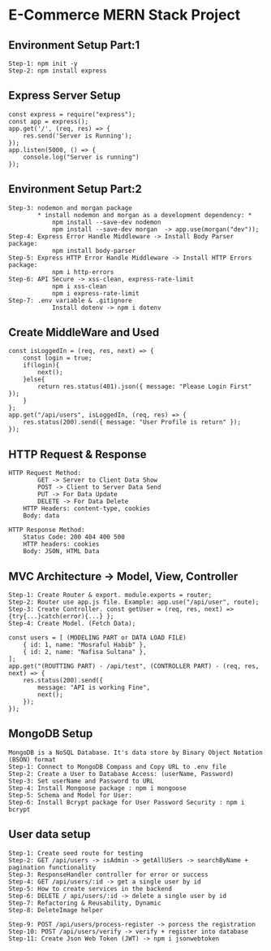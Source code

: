 # E-Commerce MERN Stack Project

## Environment Setup Part:1

    Step-1: npm init -y
    Step-2: npm install express

## Express Server Setup

    const express = require("express");
    const app = express();
    app.get('/', (req, res) => {
        res.send('Server is Running');
    });
    app.listen(5000, () => {
        console.log("Server is running")
    });

## Environment Setup Part:2

    Step-3: nodemon and morgan package
            * install nodemon and morgan as a development dependency: *
                npm install --save-dev nodemon
                npm install --save-dev morgan  -> app.use(morgan("dev"));
    Step-4: Express Error Handle Middleware -> Install Body Parser package:
                npm install body-parser
    Step-5: Express HTTP Error Handle Middleware -> Install HTTP Errors package:
                npm i http-errors
    Step-6: API Secure -> xss-clean, express-rate-limit
                npm i xss-clean
                npm i express-rate-limit
    Step-7: .env variable & .gitignore
                Install dotenv -> npm i dotenv

## Create MiddleWare and Used

    const isLoggedIn = (req, res, next) => {
        const login = true;
        if(login){
            next();
        }else{
            return res.status(401).json({ message: "Please Login First" });
        }
    };
    app.get("/api/users", isLoggedIn, (req, res) => {
        res.status(200).send({ message: "User Profile is return" });
    });

## HTTP Request & Response

    HTTP Request Method:
            GET -> Server to Client Data Show
            POST -> Client to Server Data Send
            PUT -> For Data Update
            DELETE -> For Data Delete
        HTTP Headers: content-type, cookies
        Body: data

    HTTP Response Method:
        Status Code: 200 404 400 500
        HTTP headers: cookies
        Body: JSON, HTML Data

## MVC Architecture -> Model, View, Controller

    Step-1: Create Router & export. module.exports = router;
    Step-2: Router use app.js file. Example: app.use("/api/user", route);
    Step-3: Create Controller. const getUser = (req, res, next) => {try{...}catch(error){...} };
    Step-4: Create Model. (Fetch Data);

    const users = [ (MODELING PART or DATA LOAD FILE)
        { id: 1, name: "Mosraful Habib" },
        { id: 2, name: "Nafisa Sultana" },
    ];
    app.get("(ROUTTING PART) - /api/test", (CONTROLLER PART) - (req, res, next) => {
        res.status(200).send({
            message: "API is working Fine",
            next();
        });
    });

## MongoDB Setup

    MongoDB is a NoSQL Database. It's data store by Binary Object Notation (BSON) format
    Step-1: Connect to MongoDB Compass and Copy URL to .env file
    Step-2: Create a User to Database Access: (userName, Password)
    Step-3: Set userName and Password to URL
    Step-4: Install Mongoose package : npm i mongoose
    Step-5: Schema and Model for User:
    Step-6: Install Bcrypt package for User Password Security : npm i bcrypt

## User data setup

    Step-1: Create seed route for testing
    Step-2: GET /api/users -> isAdmin -> getAllUSers -> searchByName + pagination functionality
    Step-3: ResponseHandler controller for error or success
    Step-4: GET /api/users/:id -> get a single user by id
    Step-5: How to create services in the backend
    Step-6: DELETE / api/users/:id -> delete a single user by id
    Step-7: Refactoring & Reusability, Dynamic
    Step-8: DeleteImage helper

    Step-9: POST /api/users/process-register -> porcess the registration
    Step-10: POST /api/users/verify -> verify + register into database
    Step-11: Create Json Web Token (JWT) -> npm i jsonwebtoken
